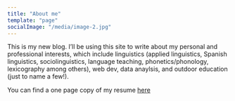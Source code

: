 ```yaml
---
title: "About me"
template: "page"
socialImage: "/media/image-2.jpg"
---
```


This is my new blog. I’ll be using this site to write about my personal and professional interests, which include linguistics (applied linguistics, Spanish linguistics, sociolinguistics, language teaching, phonetics/phonology, lexicography among others), web dev, data anaylsis, and outdoor education (just to name a few!).

You can find a one page copy of my resume [here](https://axme100.github.io/resume/resume.html)